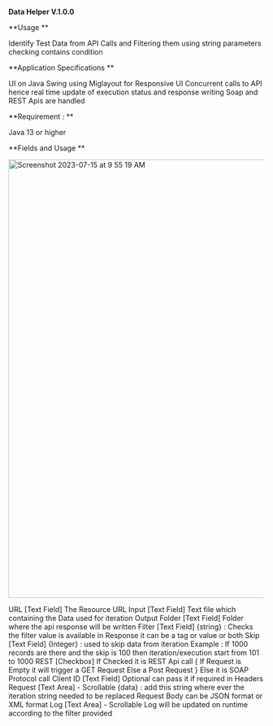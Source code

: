**Data Helper V.1.0.0**

**Usage **

Identify Test Data from API Calls and Filtering them using string parameters checking contains condition

**Application Specifications ** 

UI on Java Swing using Miglayout for Responsive UI
Concurrent calls to API hence real time update of execution status and response writing 
Soap and REST Apis are handled

**Requirement :  **

Java 13 or higher

**Fields and Usage **

<img width="862" alt="Screenshot 2023-07-15 at 9 55 19 AM" src="https://github.com/Viraj-John/dataHelper/assets/138886172/31aa9682-298b-4ced-b37a-199ac8e9e9ec">

URL [Text Field]
The Resource URL
Input [Text Field]
Text file which containing the  Data used for iteration
Output Folder [Text Field]
Folder where the api response will be written 
Filter [Text Field]
{string} : Checks the filter value is available in Response it can be a tag or value or both
Skip [Text Field]
{Integer} : used to skip data  from iteration 
Example : If 1000 records are there and the skip is 100 then iteration/execution  start from 101 to 1000
REST [Checkbox]
If Checked it is REST Api call 
{
If Request is Empty it will trigger a GET Request 
Else a Post Request
}
Else  it is SOAP Protocol call 
Client ID [Text Field]
Optional can pass it if required in Headers
Request [Text Area] - Scrollable 
{data} : add this string where ever the iteration string needed to be replaced
Request Body can be JSON format or XML format
Log [Text Area] - Scrollable 
Log will be updated on runtime according to the filter provided





